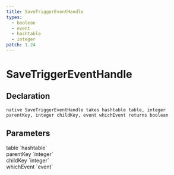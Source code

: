 ```yaml
---
title: SaveTriggerEventHandle
types:
  - boolean
  - event
  - hashtable
  - integer
patch: 1.24
---
```


# SaveTriggerEventHandle

## Declaration

```
native SaveTriggerEventHandle takes hashtable table, integer parentKey, integer childKey, event whichEvent returns boolean
```

## Parameters
<dl>
  <dt>table `hashtable`</dt>
  <dd></dd>

  <dt>parentKey `integer`</dt>
  <dd></dd>

  <dt>childKey `integer`</dt>
  <dd></dd>

  <dt>whichEvent `event`</dt>
  <dd></dd>
</dl>